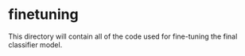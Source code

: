 # finetuning
This directory will contain all of the code used for fine-tuning the final classifier model.